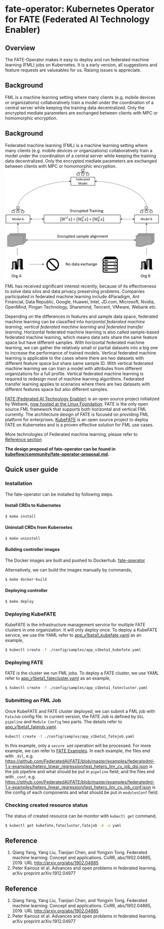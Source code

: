 # fate-operator: Kubernetes Operator for FATE (Federated AI Technology Enabler)
## Overview

The FATE-Operator makes it easy to deploy and run federated machine learning (FML) jobs on Kubernetes. It is a early version, all suggestions and feature requests are valueables for us. Raising issues is appreciate. 

## Background

FML is a machine learning setting where many clients (e.g. mobile devices or organizations) collaboratively train a model under the coordination of a central server while keeping the training data decentralized. Only the encrypted mediate parameters are exchanged between clients with MPC or homomorphic encryption.

## Background

Federated machine learning (FML) is a machine learning setting where many clients (e.g. mobile devices or organizations) collaboratively train a model under the coordination of a central server while keeping the training data decentralized. Only the encrypted mediate parameters are exchanged between clients with MPC or homomorphic encryption.
![Federated Machine Learning](doc/diagrams/fate-operator-fl.png)

FML has received significant interest recently, because of its effectiveness to solve data silos and data privacy preserving problems. Companies participated in federated machine learning include 4Paradigm, Ant Financial, Data Republic, Google, Huawei, Intel, JD.com, Microsoft, Nvidia, OpenMind, Pingan Technology, Sharemind, Tencent, VMware, Webank etc. 

Depending on the differences in features and sample data space, federated machine learning can be classified into _horizontal federated machine learning_, _vertical federated machine learning_ and _federated transfer learning_. Horizontal federated machine learning is also called sample-based federated machine learning, which means data sets share the same feature space but have different samples. With horizontal federated machine learning, we can gather the relatively small or partial datasets into a big one to increase the performance of trained models. Vertical federated machine learning is applicable to the cases where there are two datasets with different feature space but share same sample ID. With vertical federated machine learning we can train a model with attributes from different organizations for a full profile. Vertical federated machine learning is required to redesign most of machine learning algorithms. Federated transfer learning applies to scenarios where there are two datasets with different features space but also different samples. 

[FATE (Federated AI Technology Enabler)](https://fate.fedai.org) is an open source project initialized by Webank, [now hosted at the Linux Foundation](https://fate.fedai.org/2019/09/18/first-digital-only-bank-in-china-joins-linux-foundation/). FATE is the only open source FML framework that supports both horizontal and vertical FML currently. The architecture design of FATE is focused on providing FML platform for enterprises. [KubeFATE](https://github.com/FederatedAI/KubeFATE) is an open source project to deploy FATE on Kubernetes and is a proven effective solution for FML use cases. 

More technologies of Federated machine learning, please refer to [Reference section](#reference)

**The design proposal of fate-operator can be found in [kubeflow/community/fate-operator-proposal.md](https://github.com/kubeflow/community/blob/master/proposals/fate-operator-proposal.md).**

## Quick user guide

### Installation
The fate-operator can be installed by following steps.

#### Install CRDs to Kubernetes
```bash
$ make install 
```

#### Uninstall CRDs from Kubernetes
```bash
$ make uninstall 
```

#### Building controller images
The Docker images are built and pushed to Dockerhub. 
[fate-operator](https://hub.docker.com/r/federatedai/fate-controller)

Alternatively, we can build the images manually by commands,
```bash
$ make docker-build
```

#### Deploying controller
```bash
$ make deploy
```

### Deploying KubeFATE
KubeFATE is the infrastructure management service for multiple FATE clusters in one organization. It will only deploy once. To deploy a KubeFATE service, we use the YAML refer to [app_v1beta1_kubefate.yaml](./config/samples/app_v1beta1_kubefate.yaml) as an example,

```bash
$ kubectl create -f ./config/samples/app_v1beta1_kubefate.yaml
```

### Deploying FATE
FATE is the cluster we run FML jobs. To deploy a FATE cluster, we use YAML refer to [app_v1beta1_fatecluster.yaml](./config/samples/app_v1beta1_fatecluster.yaml) as an example,
```bash
$ kubectl create -f ./config/samples/app_v1beta1_fatecluster.yaml
```

### Submitting an FML Job
Once KubeFATE and FATE cluster deployed, we can submit a FML job with `FateJob` config file. In current version, the FATE Job is defined by `DSL pipeline` and `Module Config` two parts. The details refer to [app_v1beta1_fatejob.yaml](./config/samples/app_v1beta1_fatejob.yaml). 
```bash
kubectl create -f ./config/samples/app_v1beta1_fatejob.yaml
```
In this example, only a `secure add` operation will be processed. For more example, we can refer to [FATE Examples](https://github.com/FederatedAI/FATE/tree/master/examples/federatedml-1.x-examples). In each example, the files end with `_dsl`, e.g. https://github.com/FederatedAI/FATE/blob/master/examples/federatedml-1.x-examples/hetero_linear_regression/test_hetero_linr_cv_job_dsl.json is the job pipeline and what should be put in `pipeline` field; and the files end with `_conf`, e.g. https://github.com/FederatedAI/FATE/blob/master/examples/federatedml-1.x-examples/hetero_linear_regression/test_hetero_linr_cv_job_conf.json is the config of each components and what should be put in `modulesConf` field.

### Checking created resource status
The status of created resource can be monitor with `kubectl get` command,
```bash
$ kubectl get kubefate,fatecluster,fatejob -A -o yaml
```

## Reference
1. Qiang Yang, Yang Liu, Tianjian Chen, and Yongxin Tong. Federated machine learning: Concept and applications. CoRR, abs/1902.04885, 2019. URL http://arxiv.org/abs/1902.04885
2. Peter Kairouz et al. Advances and open problems in federated learning. arXiv preprint arXiv:1912.04977

## Reference
1. Qiang Yang, Yang Liu, Tianjian Chen, and Yongxin Tong. Federated machine learning: Concept and applications. CoRR, abs/1902.04885, 2019. URL http://arxiv.org/abs/1902.04885
2. Peter Kairouz et al. Advances and open problems in federated learning. arXiv preprint arXiv:1912.04977

